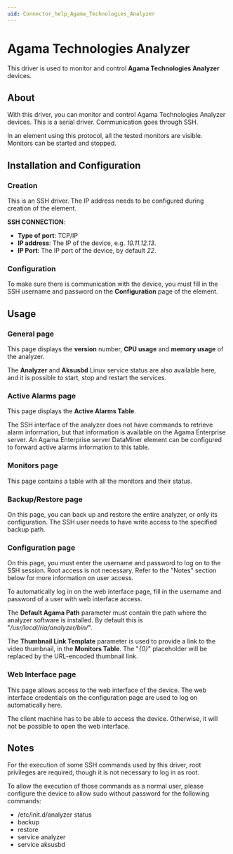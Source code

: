 ```yaml
---
uid: Connector_help_Agama_Technologies_Analyzer
---
```


# Agama Technologies Analyzer

This driver is used to monitor and control **Agama Technologies Analyzer** devices.

## About

With this driver, you can monitor and control Agama Technologies Analyzer devices. This is a serial driver. Communication goes through SSH.

In an element using this protocol, all the tested monitors are visible. Monitors can be started and stopped.

## Installation and Configuration

### Creation

This is an SSH driver. The IP address needs to be configured during creation of the element.

**SSH CONNECTION**:

- **Type of port**: TCP/IP
- **IP address**: The IP of the device, e.g. *10.11.12.13*.
- **IP Port**: The IP port of the device, by default *22*.

### Configuration

To make sure there is communication with the device, you must fill in the SSH username and password on the **Configuration** page of the element.

## Usage

### General page

This page displays the **version** number, **CPU usage** and **memory usage** of the analyzer.

The **Analyzer** and **Aksusbd** Linux service status are also available here, and it is possible to start, stop and restart the services.

### Active Alarms page

This page displays the **Active Alarms Table**.

The SSH interface of the analyzer does not have commands to retrieve alarm information, but that information is available on the Agama Enterprise server. An Agama Enterprise server DataMiner element can be configured to forward active alarms information to this table.

### Monitors page

This page contains a table with all the monitors and their status.

### Backup/Restore page

On this page, you can back up and restore the entire analyzer, or only its configuration. The SSH user needs to have write access to the specified backup path.

### Configuration page

On this page, you must enter the username and password to log on to the SSH session. Root access is not necessary. Refer to the "Notes" section below for more information on user access.

To automatically log in on the web interface page, fill in the username and password of a user with web interface access.

The **Default Agama Path** parameter must contain the path where the analyzer software is installed. By default this is "*/usr/local/ria/analyzer/bin/*".

The **Thumbnail Link Template** parameter is used to provide a link to the video thumbnail, in the **Monitors Table**. The "*{0}*" placeholder will be replaced by the URL-encoded thumbnail link.

### Web Interface page

This page allows access to the web interface of the device. The web interface credentials on the configuration page are used to log on automatically here.

The client machine has to be able to access the device. Otherwise, it will not be possible to open the web interface.

## Notes

For the execution of some SSH commands used by this driver, root privileges are required, though it is not necessary to log in as root.

To allow the execution of those commands as a normal user, please configure the device to allow sudo without password for the following commands:

- /etc/init.d/analyzer status
- backup
- restore
- service analyzer
- service aksusbd
